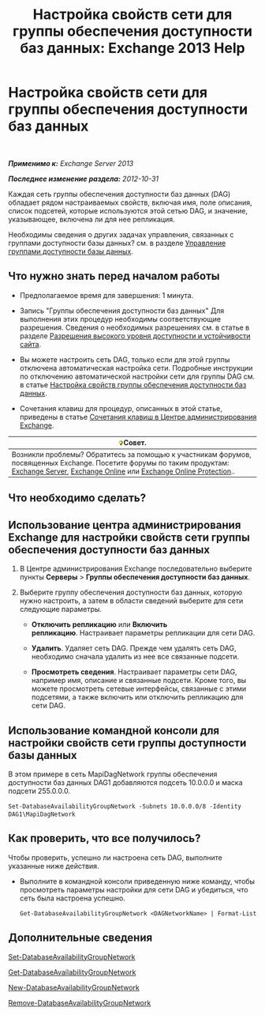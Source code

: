 ﻿---
title: 'Настройка свойств сети для группы обеспечения доступности баз данных: Exchange 2013 Help'
TOCTitle: Настройка свойств сети для группы обеспечения доступности баз данных
ms:assetid: 41197639-988f-476c-9788-51d5191a7dce
ms:mtpsurl: https://technet.microsoft.com/ru-ru/library/Dd297927(v=EXCHG.150)
ms:contentKeyID: 50487952
ms.date: 05/22/2018
mtps_version: v=EXCHG.150
ms.translationtype: MT
---

# Настройка свойств сети для группы обеспечения доступности баз данных

 

_**Применимо к:** Exchange Server 2013_

_**Последнее изменение раздела:** 2012-10-31_

Каждая сеть группы обеспечения доступности баз данных (DAG) обладает рядом настраиваемых свойств, включая имя, поле описания, список подсетей, которые используются этой сетью DAG, и значение, указывающее, включена ли для нее репликация.

Необходимы сведения о других задачах управления, связанных с группами доступности базы данных? см. в разделе [Управление группами доступности базы данных](managing-database-availability-groups-exchange-2013-help.md).

## Что нужно знать перед началом работы

  - Предполагаемое время для завершения: 1 минута.

  - Запись "Группы обеспечения доступности баз данных" Для выполнения этих процедур необходимы соответствующие разрешения. Сведения о необходимых разрешениях см. в статье в разделе [Разрешения высокого уровня доступности и устойчивости сайта](high-availability-and-site-resilience-permissions-exchange-2013-help.md).

  - Вы можете настроить сеть DAG, только если для этой группы отключена автоматическая настройка сети. Подробные инструкции по отключению автоматической настройки сети для группы DAG см. в статье [Настройка свойств группы обеспечения доступности баз данных](configure-database-availability-group-properties-exchange-2013-help.md).

  - Сочетания клавиш для процедур, описанных в этой статье, приведены в статье [Сочетания клавиш в Центре администрирования Exchange](keyboard-shortcuts-in-the-exchange-admin-center-exchange-online-protection-help.md).

<table>
<thead>
<tr class="header">
<th><img src="images/Bb124558.tip(EXCHG.150).gif" title="Совет" alt="Совет" />Совет.</th>
</tr>
</thead>
<tbody>
<tr class="odd">
<td>Возникли проблемы? Обратитесь за помощью к участникам форумов, посвященных Exchange. Посетите форумы по таким продуктам: <a href="https://go.microsoft.com/fwlink/p/?linkid=60612">Exchange Server</a>, <a href="https://go.microsoft.com/fwlink/p/?linkid=267542">Exchange Online</a> или <a href="https://go.microsoft.com/fwlink/p/?linkid=285351">Exchange Online Protection</a>..</td>
</tr>
</tbody>
</table>


## Что необходимо сделать?

## Использование центра администрирования Exchange для настройки свойств сети группы обеспечения доступности баз данных

1.  В Центре администрирования Exchange последовательно выберите пункты **Серверы** \> **Группы обеспечения доступности баз данных**.

2.  Выберите группу обеспечения доступности баз данных, которую нужно настроить, а затем в области сведений выберите для сети следующие параметры.
    
      - **Отключить репликацию** или **Включить репликацию**. Настраивает параметры репликации для сети DAG.
    
      - **Удалить**. Удаляет сеть DAG. Прежде чем удалять сеть DAG, необходимо сначала удалить из нее все связанные подсети.
    
      - **Просмотреть сведения**. Настраивает параметры сети DAG, например имя, описание и связанные подсети. Кроме того, вы можете просмотреть сетевые интерфейсы, связанные с этими подсетями, а также включить или отключить репликацию для сети DAG.

## Использование командной консоли для настройки свойств сети группы доступности базы данных

В этом примере в сеть MapiDagNetwork группы обеспечения доступности баз данных DAG1 добавляются подсеть 10.0.0.0 и маска подсети 255.0.0.0.

    Set-DatabaseAvailabilityGroupNetwork -Subnets 10.0.0.0/8 -Identity DAG1\MapiDagNetwork

## Как проверить, что все получилось?

Чтобы проверить, успешно ли настроена сеть DAG, выполните указанные ниже действия.

  - Выполните в командной консоли приведенную ниже команду, чтобы просмотреть параметры настройки для сети DAG и убедиться, что сеть была настроена успешно.
    
        Get-DatabaseAvailabilityGroupNetwork <DAGNetworkName> | Format-List

## Дополнительные сведения

[Set-DatabaseAvailabilityGroupNetwork](https://technet.microsoft.com/ru-ru/library/dd298008\(v=exchg.150\))

[Get-DatabaseAvailabilityGroupNetwork](https://technet.microsoft.com/ru-ru/library/dd297938\(v=exchg.150\))

[New-DatabaseAvailabilityGroupNetwork](https://technet.microsoft.com/ru-ru/library/dd335225\(v=exchg.150\))

[Remove-DatabaseAvailabilityGroupNetwork](https://technet.microsoft.com/ru-ru/library/dd298131\(v=exchg.150\))

